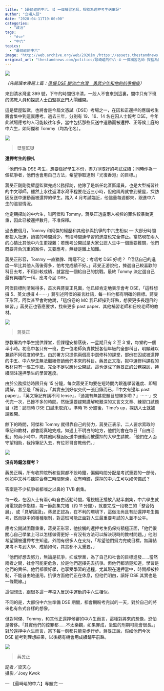 ```yaml
---
title: "【最崎嶇的中六．4】一個補習名師，探監為還柙考生送筆記"
author: "立場人語"
date: "2020-04-11T19:00:00"
categories:
  - "政治"
tags:
  - "dse"
  - "中六"
topics:
  - "最崎嶇的中六"
image: "http://web.archive.org/web/2020im_/https://assets.thestandnews.com/media/photos/cheung-17_uBqFg.png"
original_url: "thestandnews.com/politics/最崎嶇的中六-4-一個補習名師-探監為還柙考生送筆記"
---
```

![](http://web.archive.org/web/2020im_/https://assets.thestandnews.com/media/photos/cheung-17_uBqFg.png)

_（先閱讀本專題上篇：[準備 DSE 變流亡台灣　勇武少年和他的抗爭傷痕](../../politics/%E6%9C%80%E5%B4%8E%E5%B6%87%E7%9A%84%E4%B8%AD%E5%85%AD-3-%E6%BA%96%E5%82%99-dse-%E8%AE%8A%E6%B5%81%E4%BA%A1%E5%8F%B0%E7%81%A3-%E5%8B%87%E6%AD%A6%E5%B0%91%E5%B9%B4%E5%92%8C%E4%BB%96%E7%9A%84%E6%8A%97%E7%88%AD%E5%82%B7%E7%97%95/)）_

來到清水灣道 399 號，下午的時間很冷清，一般人不會來到這裏，間中只有下班的懲教人員和探訪人士由監獄正門大閘離開。

這是壁屋監獄，也將會是今屆文憑試（DSE）考場之一，在囚和正還押的應屆考生將會集中到這裏應考。過去三年，分別有 19、16、14 名在囚人士報考 DSE，今年此試場應考的人可能較往年多，當中包括那些反送中運動而被還押、正等候上庭的中六生，如阿傑和 Tommy（均為化名）。

![](http://web.archive.org/web/2020im_/https://assets.thestandnews.com/media/photos/91662277_10157156736592544_9070901599789907968_o_XQpAX.jpg)
> 壁屋監獄

**還押考生的掙扎**

「他們作為 DSE 考生，想要做好學生本份，盡力爭取好的考試成績；同時作為一個抗爭者，他們也會用自己方法，希望爭取達到『光復香港』的目標。」

蔣旻正剛剛從壁屋監獄完成公務探訪，他除了是新任北區區議員，也是大型補習社的中文導師。雖然上水往返清水灣車程要花近三小時，但他隔周就會到壁屋，探訪因反送中運動而被還押的學生。踏入 4 月考試臨近，他儘量每週都來，跟進中六生的溫習情況。 

他定期探訪的中六生，叫阿傑和 Tommy。蔣旻正透露兩人被控的罪名較暴動更重，因此已被還押數月，不准保釋。

過去數個月，Tommy 和阿傑的經歷和其他參與抗爭的中六生相似 — 大部分時間都投入社運，讀書的時間減少，有段時間連學習的進度也完全停止。當然現在兩人的心情比其他中六生更複雜：若應考公開試是大家公認人生中一個重要難關，他們既要背負沉重的案件，又要應考，無疑是難上加難。

蔣旻正形容，Tommy 一直猶豫、躊躇不定：考唔考 DSE 好呢？「佢話自己的進度一早比其他人落後得多，怕考完成績不好。」蔣旻正游說他，揀選自己較喜歡的科目去考，不用計較成績，就當是一個給自己的挑戰。最終 Tommy 決定選自己最有興趣的一科，應考今屆 DSE。

阿傑目標則清晰得多，首次與蔣旻正見面，他已經肯定地表示會考 DSE，「這科想攞 5、英文想攞 4⋯⋯」蔣引述阿傑的豪言壯語，每一科他都有明確的目標。蔣旻正形容，阿傑甚至會對他說，「這份卷的 MC 我已經操到好熟，想要更多長題目的練習。」蔣旻正也答應要求，找來更多 past paper、其他補習老師和日校老師的教材。

![](http://web.archive.org/web/2020im_/https://assets.thestandnews.com/media/photos/92552997_3189629477714248_3052971824691281920_o_bpqce.jpg)
> 蔣旻正

懲教署為中學生提供課堂，但課程安排落後，一星期只有 2 至 3 堂，每堂約一個半小時。初高中各只有一班，由一位老師負責教授各個年級的全部科目，明顯難以兼顧不同程度的學生。由於署方只提供兩個高中選修科的課堂，部份在囚或被還押的中五、中六學生無法繼續修讀他們本來的科目。蔣旻正又指，獄中選修科課程的教材只有一張工作紙，完全不足以應付公開試，這也促成了蔣旻正的公務探訪，持續關注還押學生的學習進度。 

由於公務探訪時限只有 15 分鐘，每次蔣旻正均要在短時間內跟進學習進度、即場講解，甚至是「補習」，「其實去到好似交代一張目錄而已，『中文有邊年 past paper』，『英文筆記有講不同 tense』，『通識有無甚麼題目想練多啲？』⋯⋯」交代完一次，已餘不多的時間。然後還要趕緊講解較艱深的文言文文章、練習口試題目（按：訪問時 DSE 口試未取消）。準時 15 分鐘後，Time’s up，探訪人士就被請離開。

餘下的時間，阿傑和 Tommy 就得靠自己的努力，蔣旻正表示，二人要求索取的筆記和教材，都會認真地完成。如遇上不明白的地方，他們則會在每日「自由活動」的兩小時中，向其他同樣因反送中運動而被還押的大學生請教，「他們在入面守望相助，我拎筆記入去，有位哥哥會教他們。」

![](http://web.archive.org/web/2020im_/https://assets.thestandnews.com/media/photos/92472076_3189629324380930_7744398897425940480_o_lyhhA.jpg)

**沒有時鐘怎樣考？**

蔣旻正稱，所有收押院所和監獄都不設時鐘，偏偏時間分配是考試重要的一部份。例如中文科聆聽綜合卷三時間緊湊，沒有時鐘，還押的中六生可以如何備試？

答案是不少抗爭者都嗤之以鼻的 TVB 劇集。

每一晚，在囚人士有兩小時自由活動時間，電視機正播放八點半劇集，中六學生就用電視劇作指標，每一節劇集完結（約 11 分鐘），就要完成一段卷三的「整合拓展」、或「見解論證」。蔣旻正認為，在不利的環境下，這做法尚且有助還押考生備考，然而獄中的種種限制，對這班可能正面對人生最重要考試的人並不公平。

應考公開試困難重重，蔣旻正形容，他接觸的還押考生仍保持積極正面，「他們很關心自己學業上可以怎樣做得更好⋯有沒有方法可以解決現時的教材問題。」他則希望讓被還押考生知道，外間有很多人在支持，「希望他們努力完成目標，無論結果考不考到大學、成績如何，其實都不太重要。」

「他們好想去努力，無論是抗爭，抑或學業，為了自己和社會的目標進發……當然兩者之間，社會可能更危急，於是他們選擇先去抗爭。但他們都清楚知道，學習是他們的責任。他們都很好學，也享受學習的過程，尤其現在還押當中，時間都被控制，不能自由地運用。抗爭方面他們正在休息，但他們明白，讀好 DSE 其實也是一條戰線。」

這個想法，跟很多這一年投入反送中運動的中六生相似。

不同的是，大部份中六生準備 DSE 期間，都會期盼考完試的一天，對於自己的將來也有各式各樣的想像。

但對阿傑、Tommy，和其他正還押候審的中六生而言，這種對將來的想像，恐怕是奢侈。「其實他們的控罪都……不太樂觀，如果罪成，坐監的刑期可能會很長。」對於還押中六生而言，當下每一刻都只能見步行步。蔣旻正說，假如他們今次 DSE 能考到理想結果，以後總有機會用成績鋪平前路。

![](http://web.archive.org/web/2020im_/https://assets.thestandnews.com/media/photos/91615729_10157156737692544_2332262637246611456_o_4R65w.jpg)
> 蔣旻正

記者／梁天心  
攝影／Joey Kwok

— 【最崎嶇的中六】專題完 —
